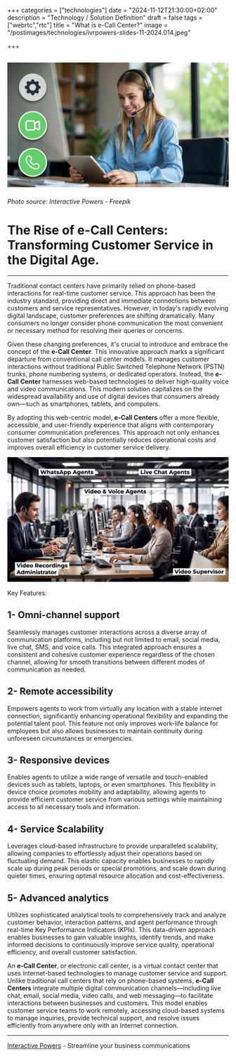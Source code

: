+++
categories = ["technologies"]
date = "2024-11-12T21:30:00+02:00"
description = "Technology / Solution Definition"
draft = false
tags = ["webrtc","rtc"]
title = "What is e-Call Center?"
image = "/postimages/technologies/ivrpowers-slides-11-2024.014.jpeg"

+++

![e-Call Center](/postimages/technologies/ivrpowers-slides-11-2024.014.jpeg)
-------
###### Photo source: Interactive Powers - Freepik

# The Rise of e-Call Centers: Transforming Customer Service in the Digital Age.
---

Traditional contact centers have primarily relied on phone-based interactions for real-time customer service. This approach has been the industry standard, providing direct and immediate connections between customers and service representatives. However, in today's rapidly evolving digital landscape, customer preferences are shifting dramatically. Many consumers no longer consider phone communication the most convenient or necessary method for resolving their queries or concerns.

Given these changing preferences, it's crucial to introduce and embrace the concept of the **e-Call Center**. This innovative approach marks a significant departure from conventional call center models. It manages customer interactions without traditional Public Switched Telephone Network (PSTN) trunks, phone numbering systems, or dedicated operators. Instead, the **e-Call Center** harnesses web-based technologies to deliver high-quality voice and video communications. This modern solution capitalizes on the widespread availability and use of digital devices that consumers already own—such as smartphones, tablets, and computers.

By adopting this web-centric model, **e-Call Centers** offer a more flexible, accessible, and user-friendly experience that aligns with contemporary consumer communication preferences. This approach not only enhances customer satisfaction but also potentially reduces operational costs and improves overall efficiency in customer service delivery.

![e-Call Center Video Agents Working](/postimages/technologies/ivrpowers-slides-11-2024.015.jpeg)

Key Features:

## 1- Omni-channel support

Seamlessly manages customer interactions across a diverse array of communication platforms, including but not limited to email, social media, live chat, SMS, and voice calls. This integrated approach ensures a consistent and cohesive customer experience regardless of the chosen channel, allowing for smooth transitions between different modes of communication as needed.

## 2- Remote accessibility

Empowers agents to work from virtually any location with a stable internet connection, significantly enhancing operational flexibility and expanding the potential talent pool. This feature not only improves work-life balance for employees but also allows businesses to maintain continuity during unforeseen circumstances or emergencies.

## 3- Responsive devices

Enables agents to utilize a wide range of versatile and touch-enabled devices such as tablets, laptops, or even smartphones. This flexibility in device choice promotes mobility and adaptability, allowing agents to provide efficient customer service from various settings while maintaining access to all necessary tools and information.

## 4- Service Scalability

Leverages cloud-based infrastructure to provide unparalleled scalability, allowing companies to effortlessly adjust their operations based on fluctuating demand. This elastic capacity enables businesses to rapidly scale up during peak periods or special promotions, and scale down during quieter times, ensuring optimal resource allocation and cost-effectiveness.

## 5- Advanced analytics

Utilizes sophisticated analytical tools to comprehensively track and analyze customer behavior, interaction patterns, and agent performance through real-time Key Performance Indicators (KPIs). This data-driven approach enables businesses to gain valuable insights, identify trends, and make informed decisions to continuously improve service quality, operational efficiency, and overall customer satisfaction.

An **e-Call Center**, or electronic call center, is a virtual contact center that uses internet-based technologies to manage customer service and support. Unlike traditional call centers that rely on phone-based systems, **e-Call Centers** integrate multiple digital communication channels—including live chat, email, social media, video calls, and web messaging—to facilitate interactions between businesses and customers. This model enables customer service teams to work remotely, accessing cloud-based systems to manage inquiries, provide technical support, and resolve issues efficiently from anywhere only with an Internet connection.

---
[Interactive Powers](http://www.ivrpowers.com/) - Streamline your business communications
